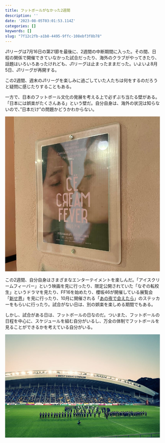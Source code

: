 ```yaml
---
title: フットボールがなかった2週間
description: ''
date: '2023-08-05T03:01:53.114Z'
categories: []
keywords: []
slug: "7f12c2fb-a1b8-4495-9ffc-108ebf3f8b78"
---
```

J1リーグは7月16日の第21節を最後に、2週間の中断期間に入った。その間、日程の関係で開催できていなかった試合だったり、海外のクラブがやってきたり、話題はいろいろあったけれども、J1リーグは止まったままだった。いよいよ8月5日、J1リーグが再開する。

この2週間、週末のJ1リーグを楽しみに過ごしていた人たちは何をするのだろうと疑問に感じたりすることもある。

一方で、日本のフットボール文化の発展を考える上で必ずぶち当たる壁がある。「日本には娯楽がたくさんある」という壁だ。自分自身は、海外の状況は知らないので、”日本だけ”の問題かどうかわからない。

![](1__jK4q3iK2WgwfEroTCbpRjg.jpeg)

この2週間、自分自身はさまざまなエンターテイメントを楽しんだ。「アイスクリームフィーバー」という映画を見に行ったり、限定公開されていた「なぞの転校生」というドラマを見たり、FF16を始めたり、櫻坂46が開催している展覧会「[新せ界](https://sakurazaka-shinsekai.com)」を見に行ったり、10月に開催される「[あの夜で会えたら](https://event.1242.com/events/anoyoru2/)」のステッカーをもらいに行ったり。試合がない日は、別の娯楽を楽しめる期間でもある。

しかし、試合がある日は、フットボールの日なのだ。ついまた、フットボールの日程を中心に、スケジュールを組む自分がいるし、万全の体制でフットボールを見ることができるかを考えている自分がいる。

![](1__wk4ktNe6kNWDEf1iB2__gXQ.jpeg)